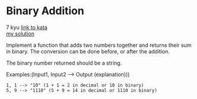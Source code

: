 # Binary Addition
7 kyu
[link to kata](https://www.codewars.com/kata/551f37452ff852b7bd000139/javascript)
<br>
[my solution](./kata.js)

Implement a function that adds two numbers together and returns their sum in binary. The conversion can be done before, or after the addition.

The binary number returned should be a string.

Examples:(Input1, Input2 --> Output (explanation)))
```
1, 1 --> "10" (1 + 1 = 2 in decimal or 10 in binary)
5, 9 --> "1110" (5 + 9 = 14 in decimal or 1110 in binary)
```